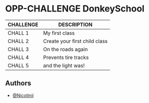 # OPP-CHALLENGE DonkeySchool

| CHALLENGE     | DESCRIPTION                                                           |
| ------------- | ------------------------------------------------------------------ |
| CHALL 1       | My first class                |
| CHALL 2       | Create your first child class |
| CHALL 3       | On the roads again            |
| CHALL 4       | Prevents tire tracks          |
| CHALL 5       | and the light was!            |


## Authors

- [@Nicotinii](https://github.com/Nicotinii)

